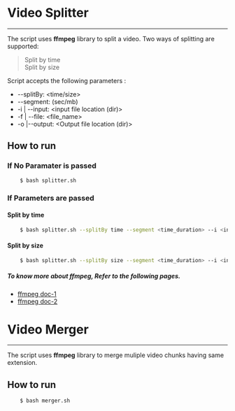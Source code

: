 # Video Splitter
----
The script uses **ffmpeg** library to split a video. Two ways of splitting are supported:
> Split by time\
> Split by size

Script accepts the following parameters :
*  --splitBy: <time/size>
*  --segment: <value of splitBy parameter> (sec/mb)
*    -i | --input: <input file location (dir)>
*    -f | --file: <file_name>
*    -o |--output: <Output file location (dir)>

## How to run
### If No Paramater is passed
```sh
    $ bash splitter.sh
```

### If Parameters are passed
#### Split by time
```sh
    $ bash splitter.sh --splitBy time --segment <time_duration> --i <input_file_path> --file <file_name> -o <output_file_path>
```
####  Split by size 
```sh
    $ bash splitter.sh --splitBy size --segment <time_duration> --i <input_file_path> --file <file_name> -o <output_file_path>
```


##### To know more about ffmpeg, Refer to the following pages.
* [ffmpeg doc-1](https://ffmpeg.org/ffmpeg.html)
* [ffmpeg doc-2](https://www.ffmpeg.org/documentation.html)



# Video Merger
----
The script uses **ffmpeg** library to merge muliple video chunks having same extension.

## How to run
```sh
    $ bash merger.sh
```
